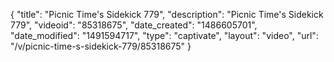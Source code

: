 {
    "title": "Picnic Time's Sidekick 779",
    "description": "Picnic Time's Sidekick 779",
    "videoid": "85318675",
    "date_created": "1486605701",
    "date_modified": "1491594717",
    "type": "captivate",
    "layout": "video",
    "url": "\/v\/picnic-time-s-sidekick-779\/85318675"
}